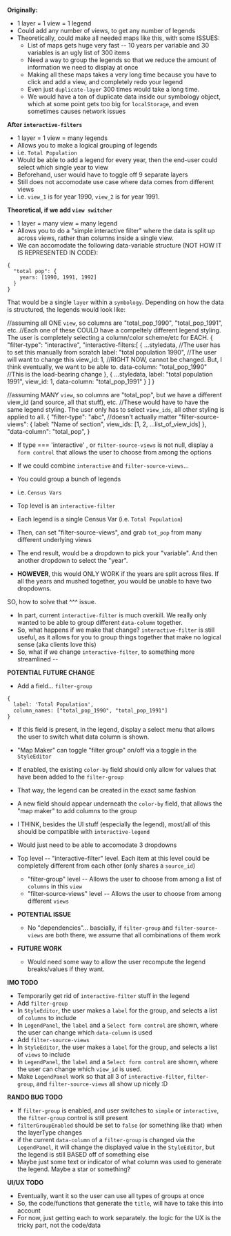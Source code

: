 **Originally:**

- 1 layer = 1 view = 1 legend
- Could add any number of views, to get any number of legends
- Theoretically, could make all needed maps like this, with some ISSUES:
  - List of maps gets huge very fast -- 10 years per variable and 30 variables is an ugly list of 300 items
   - Need a way to group the legends so that we reduce the amount of information we need to display at once
  - Making all these maps takes a very long time because you have to click and add a view, and completely redo your legend
  - Even just `duplicate-layer` 300 times would take a long time.
  - We would have a ton of duplicate data inside our symbology object, which at some point gets too big for `localStorage`, and even sometimes causes network issues


**After `interactive-filters`**
- 1 layer = 1 view = many legends
- Allows you to make a logical grouping of legends
 - i.e. `Total Population`
  - Would be able to add a legend for every year, then the end-user could select which single year to view
  - Beforehand, user would have to toggle off 9 separate layers
- Still does not accomodate use case where data comes from different views
 - i.e. `view_1` is for year 1990, `view_2` is for year 1991. 


**Theoretical, if we add `view switcher`**
- 1 layer = many view = many legend
- Allows you to do a "simple interactive filter" where the data is split up across views, rather than columns inside a single view.
- We can accomodate the following data-variable structure (NOT HOW IT IS REPRESENTED IN CODE):

```
{
  "total pop": {
    years: [1990, 1991, 1992]
  }
}
```

That would be a single `layer` within a `symbology`. 
Depending on how the data is structured, the legends would look like:

//assuming all ONE `view`, so columns are "total_pop_1990", "total_pop_1991", etc.
//Each one of these COULD have a compeltely different legend styling. The user is completely selecting a column/color scheme/etc for EACH. 
{
  "filter-type": "interactive",
  "interactive-filters:[
    {
      ...styledata, //The user has to set this manually from scratch
      label: "total population 1990", //The user will want to change this
      view_id: 1, //RIGHT NOW, cannot be changed. But, I think eventually, we want to be able to.
      data-column: "total_pop_1990" //This is the load-bearing change
    },
    {
      ...styledata,
      label: "total population 1991", 
      view_id: 1,
      data-column: "total_pop_1991"
    }
  ]
}

//assuming MANY `view`, so columns are "total_pop", but we have a different view_id (and source, all that stuff), etc.
//These would have to have the same legend styling. The user only has to select `view_ids`, all other styling is applied to all.
{
  "filter-type": "abc", //doesn't actually matter
  "filter-source-views": {
    label: "Name of section",
    view_ids: [1, 2, ...list_of_view_ids]
  },
  "data-column": "total_pop",
}


- If type === 'interactive' , or `filter-source-views` is not null, display a `form control` that allows the user to choose from among the options

- If we could combine `interactive` and `filter-source-views`...
 - You could group a bunch of legends
  - i.e. `Census Vars`
  - Top level is an `interactive-filter`
  - Each legend is a single Census Var (i.e. `Total Population`)
  - Then, can set "filter-source-views", and grab `tot_pop` from many different underlying views
  - The end result, would be a dropdown to pick your "variable". And then another dropdown to select the "year".
 - **HOWEVER**, this would ONLY WORK if the years are split across files. If all the years and mushed together, you would be unable to have two dropdowns. 


SO, how to solve that ^^^ issue.

- In part, current `interactive-filter` is much overkill. We really only wanted to be able to group different `data-column` together. 
- So, what happens if we make that change? `interactive-filter` is still useful, as it allows for you to group things together that make no logical sense (aka clients love this)
- So, what if we change `interactive-filter`, to something more streamlined --


**POTENTIAL FUTURE CHANGE**
- Add a field... `filter-group`
```
{
  label: 'Total Population',
  column_names: ["total_pop_1990", "total_pop_1991"]
}

```
- If this field is present, in the legend, display a select menu that allows the user to switch what data column is shown.
- "Map Maker" can toggle "filter group" on/off via a toggle in the `StyleEditor`
 - If enabled, the existing `color-by` field should only allow for values that have been added to the `filter-group`
  - That way, the legend can be created in the exact same fashion
 - A new field should appear underneath the `color-by` field, that allows the "map maker" to add columns to the group


- I THINK, besides the UI stuff (especially the legend), most/all of this should be compatible with `interactive-legend`
 - Would just need to be able to accomodate 3 dropdowns
  - Top level -- "interactive-filter" level. Each item at this level could be completely different from each other (only shares a `source_id`)
    - "filter-group" level -- Allows the user to choose from among a list of `columns` in this `view`
    - "filter-source-views" level -- Allows the user to choose from among different `views`
- **POTENTIAL ISSUE**
  - No "dependencies"... bascially, if `filter-group` and `filter-source-views` are both there, we assume that all combinations of them work
- **FUTURE WORK**
  - Would need some way to allow the user recompute the legend breaks/values if they want.



**IMO TODO**
- Temporarily get rid of `interactive-filter` stuff in the legend
- Add `filter-group`
 - In `StyleEditor`, the user makes a `label` for the group, and selects a list of `columns` to include
 - In `LegendPanel`, the `label` and a `Select form control` are shown, where the user can change which `data-column` is used
- Add `filter-source-views`
 - In `StyleEditor`, the user makes a `label` for the group, and selects a list of `views` to include
 - In `LegendPanel`, the `label` and a `Select form control` are shown, where the user can change which `view_id` is used.
- Make `LegendPanel` work so that all 3 of `interactive-filter`, `filter-group`, and `filter-source-views` all show up nicely :D


**RANDO BUG TODO**
- If `filter-group` is enabled, and user switches to `simple` or `interactive`, the `filter-group` control is still present
 - `filterGroupEnabled` should be set to `false` (or something like that) when the layerType changes
- if the current `data-column` of a `filter-group` is changed via the `LegendPanel`, it will change the displayed value in the `StyleEditor`, but the legend is still BASED off of something else
 - Maybe just some text or indicator of what column was used to generate the legend. Maybe a star or something?


 **UI/UX TODO**
 - Eventually, want it so the user can use all types of groups at once
 - So, the code/functions that generate the `title`, will have to take this into account
  - For now, just getting each to work separately. the logic for the UX is the tricky part, not the code/data 
